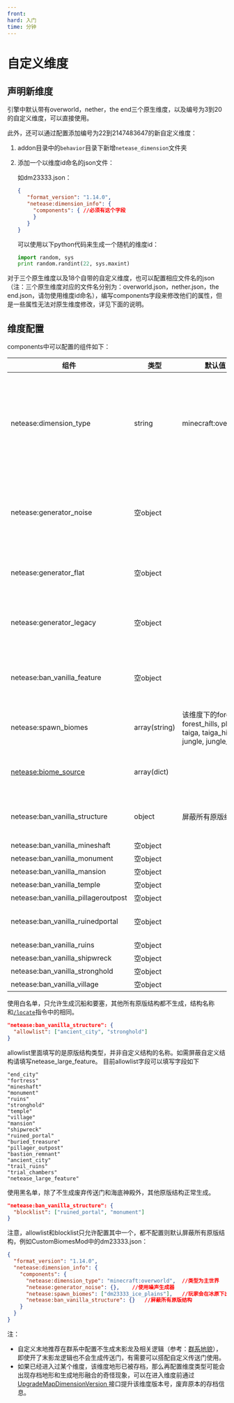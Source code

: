 ```yaml
---
front:
hard: 入门
time: 分钟
---
```


# 自定义维度

## 声明新维度

<span id="jump_to_custom_dimension"></span>

引擎中默认带有overworld，nether，the end三个原生维度，以及编号为3到20的自定义维度，可以直接使用。

此外，还可以通过配置添加编号为22到2147483647的新自定义维度：

1. addon目录中的`behavior`目录下新增`netease_dimension`文件夹

2. 添加一个以维度id命名的json文件：

   如dm23333.json：

   ```json
   {
      "format_version": "1.14.0",
      "netease:dimension_info": {
        "components": {	//必须有这个字段
        }
      }
   }
   ```

   可以使用以下python代码来生成一个随机的维度id：

   ```python
   import random, sys
   print random.randint(22, sys.maxint)
   ```

对于三个原生维度以及18个自带的自定义维度，也可以配置相应文件名的json（注：三个原生维度对应的文件名分别为：overworld.json，nether.json，the end.json，请勿使用维度id命名），编写components字段来修改他们的属性，但是一些属性无法对原生维度修改，详见下面的说明。

## 维度配置

components中可以配置的组件如下：

| 组件                                                       | 类型          | 默认值                                                       | 说明                                                         |
| ---------------------------------------------------------- | ------------- | ------------------------------------------------------------ | ------------------------------------------------------------ |
| netease:dimension_type                                     | string        | minecraft:overworld                                          | 维度的类型，可以选择以下值：<br>minecraft:overworld（主世界）<br>minecraft:nether（下界）<br>minecraft:the_end（末地）<br>（对三个原生维度无效） |
| netease:generator_noise                                    | 空object      |                                                              | 噪声生成器，用于生成随机凹凸的地面<br>如果没有配置任何生成器，则默认使用该生成器<br>（对三个原生维度无效） |
| netease:generator_flat                                     | 空object      |                                                              | 超平坦生成器，仅主世界和下界类型可用<br>（对三个原生维度无效） |
| netease:generator_legacy                                   | 空object      |                                                              | 旧世界/经典（有限地图）生成器，仅主世界类型可用<br>（对三个原生维度无效） |
| netease:ban_vanilla_feature                                | 空object      |                                                              | 清除原版feature，可解决类似空岛玩法天空悬浮结构问题（仅主世界类型维度可用） |
| netease:spawn_biomes                                       | array(string) | 该维度下的forest, forest_hills, plains, taiga, taiga_hills, jungle, jungle_hills | 该维度下可供玩家出生的群系名称的列表<br>请确保列表的群系会生成在该维度 |
| [netease:biome_source](./2-群系地貌.md#8-4.群系源节点类型) | array(dict)   |                                                              | 该维度下的群系源，仅主世界类型可用<br>（对三个原生维度无效） |
| netease:ban_vanilla_structure                              | object        | 屏蔽所有原版结构                                             | 选择性屏蔽原版结构，示例见下方，支持主世界、下界、末地维度类型 |
| netease:ban_vanilla_mineshaft                              | 空object      |                                                              | 屏蔽废弃矿井                                                 |
| netease:ban_vanilla_monument                               | 空object      |                                                              | 屏蔽海底遗迹                                                 |
| netease:ban_vanilla_mansion                                | 空object      |                                                              | 屏蔽林地府邸                                                 |
| netease:ban_vanilla_temple                                 | 空object      |                                                              | 屏蔽神庙                                                     |
| netease:ban_vanilla_pillageroutpost                        | 空object      |                                                              | 屏蔽掠夺者前哨                                               |
| netease:ban_vanilla_ruinedportal                           | 空object      |                                                              | 屏蔽破坏的传送门（仅主世界类型维度可用）                     |
| netease:ban_vanilla_ruins                                  | 空object      |                                                              | 屏蔽水下遗迹                                                 |
| netease:ban_vanilla_shipwreck                              | 空object      |                                                              | 屏蔽沉船                                                     |
| netease:ban_vanilla_stronghold                             | 空object      |                                                              | 屏蔽要塞                                                     |
| netease:ban_vanilla_village                                | 空object      |                                                              | 屏蔽村庄                                                     |

使用白名单，只允许生成沉船和要塞，其他所有原版结构都不生成，结构名称和[`/locate`](https://learn.microsoft.com/en-us/minecraft/creator/commands/commands/locate?view=minecraft-bedrock-stable#structurefeature)指令中的相同。

```json
"netease:ban_vanilla_structure": {
  "allowlist": ["ancient_city", "stronghold"]
}
```

allowlist里面填写的是原版结构类型，并非自定义结构的名称。如需屏蔽自定义结构请填写netease_large_feature。
目前allowlist字段可以填写字段如下
```
"end_city"
"fortress"
"mineshaft"
"monument"
"ruins"
"stronghold"
"temple"
"village"
"mansion"
"shipwreck"
"ruined_portal"
"buried_treasure"
"pillager_outpost"
"bastion_remnant"
"ancient_city"
"trail_ruins"
"trial_chambers"
"netease_large_feature"
```

使用黑名单，除了不生成废弃传送门和海底神殿外，其他原版结构正常生成。

```json
"netease:ban_vanilla_structure": {
  "blocklist": ["ruined_portal", "monument"]
}
```

注意，allowlist和blocklist只允许配置其中一个，都不配置则默认屏蔽所有原版结构，例如CustomBiomesMod中的dm23333.json：

```json
{
  "format_version": "1.14.0",
  "netease:dimension_info": {
    "components": {
      "netease:dimension_type": "minecraft:overworld",	//类型为主世界
      "netease:generator_noise": {},	//使用噪声生成器
      "netease:spawn_biomes": ["dm23333_ice_plains"],	//玩家会在冰原下出生
      "netease:ban_vanilla_structure": {}	//屏蔽所有原版结构
    }
  }
}
```
注：

 - 自定义末地推荐在群系中配置不生成末影龙及相关逻辑（参考：[群系地貌](./2-群系地貌.md#jump_to_no_spawn_dragon)），即使开了末影龙逻辑也不会生成传送门，有需要可以搭配自定义传送门使用。
 - 如果已经进入过某个维度，该维度地形已被存档，那么再配置维度类型可能会出现存档地形和生成地形融合的奇怪现象，可以在进入维度前通过<a href="../../../../mcdocs/1-ModAPI/接口/世界/地图.html#upgrademapdimensionversion" rel="noopenner"> UpgradeMapDimensionVersion </a>接口提升该维度版本号，废弃原本的存档信息。